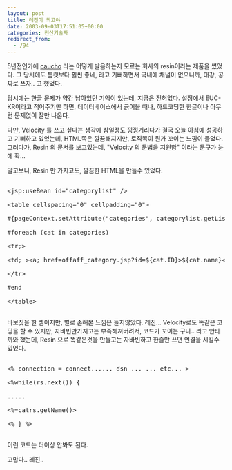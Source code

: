 ```yaml
---
layout: post
title: 레진이 최고야
date: 2003-09-03T17:51:05+00:00
categories: 전산기술자
redirect_from:
  - /94
---
```


5년전인가에 <a href="http://www.caucho.com">caucho</a> 라는 어떻게 발음하는지 모르는 회사의 resin이라는 제품을 썼었다. 그 당시에도 톰캣보다 훨씬 좋네, 라고 기뻐하면서 국내에 채널이 없으니까, 대강, 공짜로 쓰자.. 고 했었다.<P>

당시에는 한글 문제가 약간 남아있던 기억이 있는데, 지금은 전혀없다. 설정에서 EUC-KR이라고 적어주기만 하면, 데이터베이스에서 긁어올 때나, 하드코딩한 한글이나 아무런 문제없이 잘만 나온다.<P>

다만, Velocity 를 쓰고 싶다는 생각에 삼일정도 낑낑거리다가 결국 오늘 아침에 성공하고 기뻐하고 있었는데, HTML쪽은 깔끔해지지만, 로직쪽이 뭔가 꼬이는 느낌이 들었다. 그러다가, Resin 의 문서를 보고있는데, "Velocity 의 문법을 지원함" 이라는 문구가 눈에 확...<P>

알고보니, Resin 만 가지고도, 깔끔한 HTML을 만들수 있었다.<P>

<PRE>

&lt;jsp:useBean id="categorylist" /&gt;

&lt;table cellspacing="0" cellpadding="0"&gt;

#{pageContext.setAttribute("categories", categorylist.getList());}#

#foreach (cat in categories)

&lttr;&gt;

&lttd; &gt;&lta; href=offaff_category.jsp?id=${cat.ID}>${cat.name}&lt;/a&gt;&lt;/td&gt;

&lt;/tr&gt;

#end

&lt;/table&gt;

</PRE>

<P>

바보짓을 한 셈이지만, 별로 손해본 느낌은 들지않았다. 레진... Velocity로도 똑같은 코딩을 할 수 있지만, 자바빈만가지고는 부족해져버려서, 코드가 꼬이는 구나.. 라고 안타까와 했는데, Resin 으로 똑같은것을 만들고는 자바빈하고 한줄만 쓰면 연결을 시킬수 있었다. <P>

<PRE>

&lt;% connection = connect...... dsn ... ... etc... &gt;

&lt;%while(rs.next()) {

.....

&lt;%=catrs.getName()&gt;

&lt;% } %&gt;

</PRE>

이런 코드는 더이상 안봐도 된다.

<P>

고맙다.. 레진..
<div id=comments>
</div>
